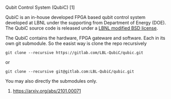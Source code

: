 Qubit Control System (QubiC) [1]

QubiC is an in-house developed FPGA based qubit control system developed at LBNL under the supporting from Department of Energy (DOE).
The QubiC source code is released under a [LBNL modified BSD license](Legal.txt).

The QubiC contains the hardware, FPGA gateware and software. Each in its own git submodule. 
So the easist way is clone the repo recursively 

`git clone --recursive https://gitlab.com/LBL-QubiC/qubic.git`

or 

`git clone --recursive git@gitlab.com:LBL-QubiC/qubic.git`

You may also directly the submodules only.

1. https://arxiv.org/abs/2101.00071
